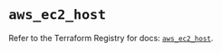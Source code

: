 # `aws_ec2_host`

Refer to the Terraform Registry for docs: [`aws_ec2_host`](https://registry.terraform.io/providers/hashicorp/aws/6.14.0/docs/resources/ec2_host).
